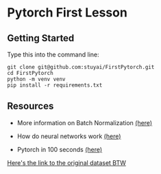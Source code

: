 # Pytorch First Lesson

## Getting Started

Type this into the command line:
```shell
git clone git@github.com:stuyai/FirstPytorch.git
cd FirstPytorch
python -m venv venv
pip install -r requirements.txt
```

## Resources

- More information on Batch Normalization [(here)](https://www.youtube.com/watch?v=DtEq44FTPM4&ab_channel=CodeEmporium)

- How do neural networks work [(here)](https://www.youtube.com/watch?v=IHZwWFHWa-w&ab_channel=3Blue1Brown)

- Pytorch in 100 seconds [(here)](https://www.youtube.com/watch?v=ORMx45xqWkA&ab_channel=Fireship)

[Here's the link to the original dataset BTW](https://www.kaggle.com/datasets/elikplim/concrete-compressive-strength-data-set)
